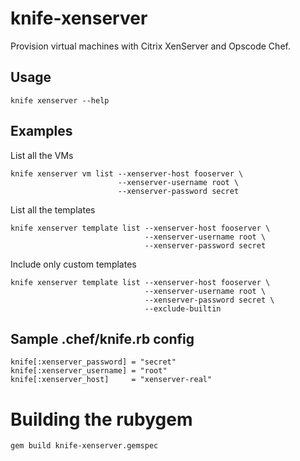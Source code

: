 # knife-xenserver

Provision virtual machines with Citrix XenServer and Opscode Chef.

## Usage

    knife xenserver --help

## Examples

List all the VMs

    knife xenserver vm list --xenserver-host fooserver \
                            --xenserver-username root \
                            --xenserver-password secret


List all the templates

    knife xenserver template list --xenserver-host fooserver \
                                  --xenserver-username root \
                                  --xenserver-password secret

Include only custom templates

    knife xenserver template list --xenserver-host fooserver \
                                  --xenserver-username root \
                                  --xenserver-password secret \
                                  --exclude-builtin

## Sample .chef/knife.rb config

    knife[:xenserver_password] = "secret"
    knife[:xenserver_username] = "root"
    knife[:xenserver_host]     = "xenserver-real"


# Building the rubygem

    gem build knife-xenserver.gemspec
